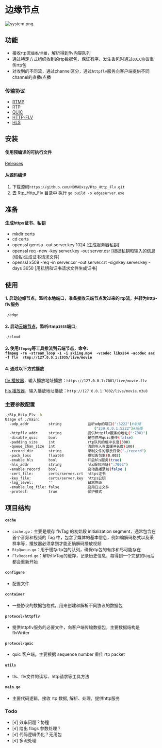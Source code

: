 # 边缘节点

![system.png](https://s2.loli.net/2022/10/04/q2GfX9DdxPhsACH.png)

## 功能
- 接收rtp流`组播/单播`，解析得到flv内容队列
- 通过特定方式组织收到的rtp数据包，保证有序，发生丢包时通过`QUIC`协议重传rtp包
- 对收到的不同流，通过channel区分，通过`httpflv`服务向客户端提供不同channel的直播/点播

### 传输协议
- [RTMP](https://github.com/melpon/rfc/blob/master/rtmp.md)
- [RTP](https://www.rfc-editor.org/rfc/rfc3550.html)
- [QUIC](https://datatracker.ietf.org/doc/html/rfc9000)
- [HTTP-FLV](https://ossrs.io/lts/en-us/docs/v4/doc/delivery-http-flv)
- [HLS](https://www.rfc-editor.org/rfc/pdfrfc/rfc8216.txt.pdf)

## 安装

#### 使用预编译的可执行文件
[Releases](https://github.com/NOMADxzy/Rtp_Http_Flv/releases)
#### 从源码编译
1. 下载源码`https://github.com/NOMADxzy/Rtp_Http_Flv.git`
2. 去 Rtp_Http_Flv 目录中 执行 `go build -o edgeserver.exe`

## 准备
#### 生成https证书、私钥
- mkdir certs
- cd certs
- openssl genrsa -out server.key 1024 [生成服务器私钥]
- openssl req -new -key server.key -out server.csr [根据私钥和输入的信息(域名)生成证书请求文件]
- openssl x509 -req -in server.csr -out server.crt -signkey server.key -days 3650 [用私钥和证书请求文件生成证书]

## 使用

#### 1. 启动边缘节点，监听本地端口，准备接收云端节点发过来的rtp流，并转为http-flv服务
`./edge`

#### 2. 启动[云端节点](https://github.com/NOMADxzy/Rtmp_Rtp_Flv)，监听rtmp`1935`端口;
`./cloud`

#### 3. 使用`ffmpeg`等工具推流到云端节点，命令: <br>`ffmpeg -re -stream_loop -1 -i skiing.mp4  -vcodec libx264 -acodec aac -f flv  rtmp://127.0.0.1:1935/live/movie`

#### 4. 通过以下方式播放
[flv 播放器](http://bilibili.github.io/flv.js/demo/)，输入播放地址播放：`https://127.0.0.1:7001/live/movie.flv` <br>

[hls 播放器](http://players.akamai.com/players/hlsjs)，输入播放地址播放：`http://127.0.0.1:7002/live/movie.m3u8`



### 主要参数配置

```bash
./Rtp_Http_Flv -h
Usage of ./main:
  -udp_addr         string            监听udp的端口(":5222")#单播
                                         ("239.0.0.1:5222")#组播
  -httpflv_addr     string            提供httpflv服务的地址(":7001")
  -disable_quic     bool              是否停用quic重传(false)
  -padding_size     int               rtp队列的缓冲长度(300)
  -queue_chan_size  int               流的写入写出缓冲长度(100)
  -record_dir       string            录制文件的存放目录("./record")
  -pack_loss        float64           模拟丢包率(0.002)
  -enable_hls       bool              开启hls服务(true)
  -hls_addr         string            hls服务地址(":7002")
  -enable_record    bool              启动直播录制(false )
  -cert_file:       certs/server.crt  https证书
  -key_file:        certs/server.key  https公钥
  -log_level:       ""                日志等级
  -enable_log_file: false             启用日志文件
  -protect:         true              保护模式
```



## 项目结构
#### `cache`
- `cache.go`：主要是缓存 flvTag 的初始段 initialization segment，通常包含在首个音频和视频的 Tag 中，包含了媒体的基本信息，例如编解码格式以及采样率等，播放器必须拿到才能正确解码播放视频
- `RtpQueue.go`：用于缓存rtp包的队列，确保rtp包的有序和尽可能存在
- `FlvRecord.go`：解析flvTag的缓存，记录历史信息，每得到一个完整的tag后都会重新开始

#### `configure`
- 配置文件

#### `container`
- 一些协议的数据包格式，用来创建和解析不同协议的数据包

#### `protocol/httpflv`
- 提供httpflv服务的必要文件，向客户端传输数据包，主要数据结构是 flvWriter

#### `protocol/quic`
- quic 客户端，主要根据 sequence number 重传 rtp packet

#### `utils`
- tls、flv文件的读写、http请求等工具方法

#### `main.go`
- 主要代码逻辑，接收 rtp 数据, 解析、处理，提供http服务


### Todo

- [√] 效率问题？协程
- [√] 给出 flags 参数处理？
- [√] 代码逻辑优化？无用包
- [√] 多流处理